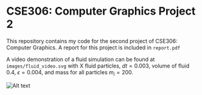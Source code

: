 # CSE306: Computer Graphics Project 2

This repository contains my code for the second project of CSE306: Computer Graphics. A report for this project is included in `report.pdf`

A video demonstration of a fluid simulation can be found at `images/fluid_video.svg` with X fluid particles, $dt = 0.003$, volume of fluid $0.4$, $\epsilon = 0.004$, and mass for all particles $m_i = 200$.

![Alt text](.images/fluid_video.svg)
